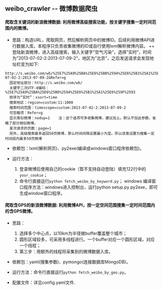 ## weibo_crawler -- 微博数据爬虫 

#### 爬取含关键词的新浪微博数据: 利用微博高级搜索功能，按关键字搜集一定时间范围内的微博。

* 思路：构造URL，爬取网页，然后解析网页中的微博ID。后续利用微博API进行数据入库。本程序只负责收集微博的ID或自行使用lxml解析微博内容。
 ++ 登陆新浪微博，进入高级搜索，输入关键字”空气污染“，选择”实时“，时间为”2013-07-02-2:2013-07-09-2“，地区为”北京“，之后发送请求会发现地址栏变为如下:
```
http://s.weibo.com/wb/%25E7%25A9%25BA%25E6%25B0%2594%25E6%25B1%25A1%25E6%259F%2593&xsort=time&region=custom:11:1000&timescope=custom:2013-07-02-2:2013-07-09-2&Refer=g         
  固定地址部分：http://s.weibo.com/wb/
  关键字二次UTF-8编码：%25E7%25A9%25BA%25E6%25B0%2594%25E6%25B1%25A1%25E6%259F%2593
  排序为“实时”：xsort=time
  搜索地区：region=custom:11:1000
  搜索时间范围：timescope=custom:2013-07-02-2:2013-07-09-2
  可忽略项：Refer=g
  显示类似微博：nodup=1    注：这个选项可多收集微博，建议加上。默认不加此参数，省略了部分相似微博。
  某次请求的页数：page=1
  另外，高级搜索最多返回50页微博，那么时间间隔设置最小为宜。所以该类设置为搜集一定时间段内最多50页微博
```

* 依赖包：lxml(解析网页)、py2exe(编译成windows窗口程序依赖包)。

* 运行方法：
  1. 登录微博后使用自己的cookie（暂不支持自动登陆）填充122行中的`your_cookie`；
  2. 命令行直接运行`python fetch_weibo_by_keyword.py`； windows 编译窗口程序方法：windows进入控制台，运行python setup.py py2exe，即可生成window窗口程序。

#### 爬取含GPS的新浪微博数据: 利用微博API，按一定空间范围搜集一定时间范围内的含GPS微博。

* 思路：
  1. 选择多个中心点，以10km为半径做buffer覆盖整个城市；
  2. 圆形区域较多，可采用多线程进行。一个buffer对应一个圆形区域，对应一个线程；
  3. 第三步：用额外的线程将采集到的微博数据入库。

* 依赖包：yaml(搜集参数)、pymongo(连接数据库MongoDB)。

* 运行方法：命令行直接运行`python fetch_weibo_by_geo.py`。

* 配置文件：详见config.yaml文件.
